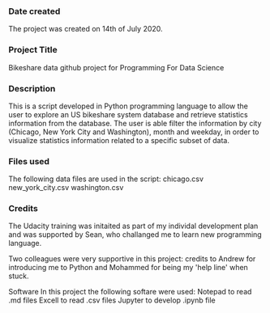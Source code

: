 ### Date created
The project was created on 14th of July 2020.

### Project Title
Bikeshare data github project for Programming For Data Science

### Description
This is a script developed in Python programming language to allow the user to explore an US bikeshare system database and retrieve statistics information from the database.
The user is able filter the information by city (Chicago, New York City and Washington), month and weekday, in order to visualize statistics information related to a specific subset of data.


### Files used
The following data files are used in the script: 
chicago.csv 
new_york_city.csv 
washington.csv

### Credits
The Udacity training was initaited as part of my individal development plan and was supported by Sean, who challanged me to learn new programming language.

Two colleagues were very supportive in this project: credits to Andrew for introducing me to Python and Mohammed for being my 'help line' when stuck.

Software
In this project the following softare were used: 
Notepad to read .md files 
Excell to read .csv files 
Jupyter to develop .ipynb file
